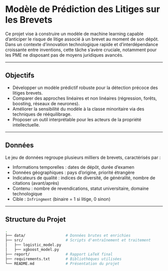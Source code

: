 # Modèle de Prédiction des Litiges sur les Brevets

Ce projet vise à construire un modèle de machine learning capable d’anticiper le risque de litige associé à un brevet au moment de son dépôt. Dans un contexte d’innovation technologique rapide et d’interdépendance croissante entre inventions, cette tâche s’avère cruciale, notamment pour les PME ne disposant pas de moyens juridiques avancés.

---

## Objectifs

- Développer un modèle prédictif robuste pour la détection précoce des litiges brevets.
- Comparer des approches linéaires et non linéaires (régression, forêts, boosting, réseaux de neurones).
- Améliorer la sensibilité du modèle à la classe minoritaire via des techniques de rééquilibrage.
- Proposer un outil interprétable pour les acteurs de la propriété intellectuelle.

---

## Données

Le jeu de données regroupe plusieurs milliers de brevets, caractérisés par :

- Informations temporelles : dates de dépôt, durée d’examen
- Données géographiques : pays d’origine, priorité étrangère
- Indicateurs de qualité : indices de diversité, de généralité, nombre de citations (avant/après)
- Contenu : nombre de revendications, statut universitaire, domaine technologique
- Cible : `Infringment` (binaire = 1 si litige, 0 sinon)

---

## Structure du Projet

```bash
.
├── data/                  # Données brutes et enrichies
├── src/                   # Scripts d'entraînement et traitement
│   ├── logistic_model.py
│   ├── xgboost_model.py
├── report/                # Rapport LaTeX final
├── requirements.txt       # Bibliothèques utilisées
└── README.md              # Présentation du projet

```
